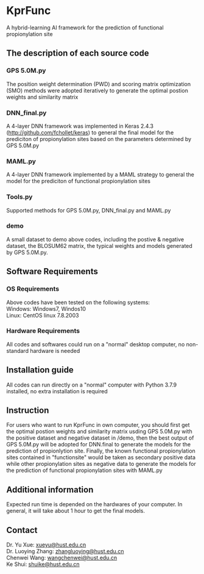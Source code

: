 # KprFunc
A hybrid-learning AI framework for the prediction of functional propionylation site 

## The description of each source code
### GPS 5.0M.py
The position weight determination (PWD) and scoring matrix optimization (SMO) methods were adopted iteratively to generate the optimal postion weights and similarity matrix
### DNN_final.py
A 4-layer DNN framework was implemented in Keras 2.4.3 (http://github.com/fchollet/keras) to general the final model for the prediciton of propionylation sites based on the parameters determined by GPS 5.0M.py
### MAML.py
A 4-layer DNN framework implemented by a MAML strategy to general the model for the prediciton of functional propionylation sites
### Tools.py
Supported methods for GPS 5.0M.py, DNN_final.py and MAML.py
### demo
A small dataset to demo above codes, including the postive & negative dataset, the BLOSUM62 matrix, the typical weights and models generated by GPS 5.0M.py.

## Software Requirements
### OS Requirements
Above codes have been tested on the following systems:  
Windows: Windows7, Windos10  
Linux: CentOS linux 7.8.2003  
### Hardware Requirements
All codes and softwares could run on a "normal" desktop computer, no non-standard hardware is needed

## Installation guide
All codes can run directly on a "normal" computer with Python 3.7.9 installed, no extra installation is required

## Instruction
For users who want to run KprFunc in own computer, you should first get the optimal postion weights and similarity matrix usding GPS 5.0M.py with the positive dataset and negative dataset in /demo, then the best output of GPS 5.0M.py will be adopted for DNN.final to generate the models for the prediction of propionlytion site. Finally, the known functional propionylation sites contained in "functionsite" would be taken as secondary positive data while other propionylation sites as negative data to generate the models for the prediction of functional propionylation sites with MAML.py

## Additional information
Expected run time is depended on the hardwares of your computer. In general, it will take about 1 hour to get the final models.
## Contact
Dr. Yu Xue: xueyu@hust.edu.cn  
Dr. Luoying Zhang: zhangluoying@hust.edu.cn  
Chenwei Wang: wangchenwei@hust.edu.cn  
Ke Shui: shuike@hust.edu.cn  



